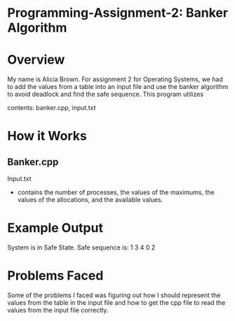 # Programming-Assignment-2: Banker Algorithm

# Overview
My name is Alicia Brown. For assignment 2 for Operating Systems, we had to add the values from a table into an input file and use the banker algorithm to avoid deadlock and find the safe sequence.
This program utilizes 

contents: banker.cpp, input.txt

# How it Works


Banker.cpp
- 


Input.txt
- contains the number of processes, the values of the maximums, the values of the allocations, and the available values.

# Example Output
System is in Safe State.
Safe sequence is: 1 3 4 0 2

# Problems Faced
Some of the problems I faced was figuring out how I should represent the values from the table in the input file and how to get the cpp file to read the values from the input file correctly. 
